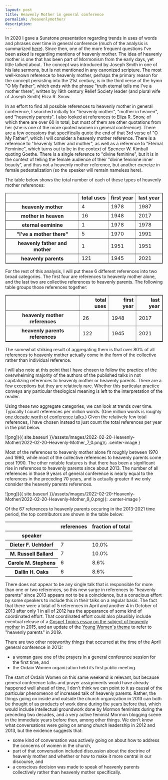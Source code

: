 ```yaml
---
layout: post
title: Heavenly Mother in general conference
permalink: /heavenlymother/
description: 
---
```


In 2020 I gave a Sunstone presentation regarding trends in uses of words and phrases over time in general conference (much of the analysis is summarized [here](https://qhspencer.github.io/lds-data-analysis/changes/)). Since then, one of the more frequent questions I've been asked is regarding mentions of heavenly mother. The idea of heavenly mother is one that has been part of Mormonism from the early days, yet little talked about. The concept was introduced by Joseph Smith in one of his late sermons, but is not mentioned in any canonized scripture. The most well-known reference to heavenly mother, perhaps the primary reason for the concept persisting into the 21st century, is in the third verse of the hymn "O My Father", which ends with the phrase "truth eternal tells me I’ve a mother there", written by 19th century Relief Society leader (and plural wife of Joseph Smith) Eliza R. Snow.

In an effort to find all possible references to heavenly mother in general conference, I searched initially for "heavenly mother", "mother in heaven", and "heavenly parents". I also looked at references to Eliza R. Snow, of which there are over 60 in total, but most of them are other quotations from her (she is one of the more quoted women in general conference). There are a few occasions that specifically quote the end of that 3rd verse of "O My Father", which I will consider a heavenly mother reference. There is a reference to "heavenly father and mother", as well as a reference to "Eternal Feminine", which turns out to be in the context of Spencer W. Kimball quoting Goethe. There is a single reference to "divine feminine", but it is in the context of telling the female audience of their "divine feminine inner beauty", and thus not a heavenly mother reference, but another exercize in female pedestalization (so the speaker will remain nameless here).

The table below shows the total number of each of these types of heavenly mother references:



<div>
<style scoped>
    .dataframe tbody tr th:only-of-type {
        vertical-align: middle;
    }

    .dataframe tbody tr th {
        vertical-align: top;
    }

    .dataframe thead th {
        text-align: right;
    }
</style>
<table border="1" class="dataframe">
  <thead>
    <tr style="text-align: right;">
      <th></th>
      <th>total uses</th>
      <th>first year</th>
      <th>last year</th>
    </tr>
  </thead>
  <tbody>
    <tr>
      <th>heavenly mother</th>
      <td>4</td>
      <td>1978</td>
      <td>1987</td>
    </tr>
    <tr>
      <th>mother in heaven</th>
      <td>16</td>
      <td>1948</td>
      <td>2017</td>
    </tr>
    <tr>
      <th>eternal eeminine</th>
      <td>1</td>
      <td>1978</td>
      <td>1978</td>
    </tr>
    <tr>
      <th>"I’ve a mother there"</th>
      <td>5</td>
      <td>1970</td>
      <td>1991</td>
    </tr>
    <tr>
      <th>heavenly father and mother</th>
      <td>1</td>
      <td>1951</td>
      <td>1951</td>
    </tr>
    <tr>
      <th>heavenly parents</th>
      <td>121</td>
      <td>1945</td>
      <td>2021</td>
    </tr>
  </tbody>
</table>
</div>


For the rest of this analysis, I will put these 6 different references into two broad categories. The first four are references to heavenly mother alone, and the last two are collective references to heavenly parents. The following table groups those references together:



<div>
<style scoped>
    .dataframe tbody tr th:only-of-type {
        vertical-align: middle;
    }

    .dataframe tbody tr th {
        vertical-align: top;
    }

    .dataframe thead th {
        text-align: right;
    }
</style>
<table border="1" class="dataframe">
  <thead>
    <tr style="text-align: right;">
      <th></th>
      <th>total uses</th>
      <th>first year</th>
      <th>last year</th>
    </tr>
  </thead>
  <tbody>
    <tr>
      <th>heavenly mother references</th>
      <td>26</td>
      <td>1948</td>
      <td>2017</td>
    </tr>
    <tr>
      <th>heavenly parents references</th>
      <td>122</td>
      <td>1945</td>
      <td>2021</td>
    </tr>
  </tbody>
</table>
</div>


The somewhat striking result of aggregating them is that over 80% of all references to heavenly mother actually come in the form of the collective rather than individual reference.

I will also note at this point that I have chosen to follow the practice of the overwhelming majority of the authors of the published talks in not capitalizing references to heavenly mother or heavenly parents. There are a few exceptions but they are relatively rare. Whether this particular practice conveys any particular theological meaning is left to the interpretation of the reader.

Using these two aggregate categories, we can look at trends over time. Typically I count references per million words. (One million words is roughly [one decade worth of conference talks](https://qhspencer.github.io/lds-data-analysis/general-stats/).) Given the relatively few total references, I have chosen instead to just count the total references per year in the plot below.

![png]({{ site.baseurl }}/assets/images/2022-02-20-Heavenly-Mother/2022-02-20-Heavenly-Mother_7_0.png){: .center-image }

Most of the references to heavenly mother alone fit roughly between 1970 and 1990, while most of the collective references to heavenly parents come post 1990. The other notable features is that there has been a significant rise in references to heavenly parents since about 2013. The number of all references in those 9 years of general conference is nearly equal to the references in the preceding 70 years, and is actually greater if we only consider the heavenly parents references.

![png]({{ site.baseurl }}/assets/images/2022-02-20-Heavenly-Mother/2022-02-20-Heavenly-Mother_9_0.png){: .center-image }

Of the 67 references to heavenly parents occuring in the 2013-2021 time period, the top contributors are shown in the table below:



<style type="text/css">
</style>
<table id="T_e30b6_">
  <thead>
    <tr>
      <th class="blank level0" >&nbsp;</th>
      <th class="col_heading level0 col0" >references</th>
      <th class="col_heading level0 col1" >fraction of total</th>
    </tr>
    <tr>
      <th class="index_name level0" >speaker</th>
      <th class="blank col0" >&nbsp;</th>
      <th class="blank col1" >&nbsp;</th>
    </tr>
  </thead>
  <tbody>
    <tr>
      <th id="T_e30b6_level0_row0" class="row_heading level0 row0" >Dieter F. Uchtdorf</th>
      <td id="T_e30b6_row0_col0" class="data row0 col0" >7</td>
      <td id="T_e30b6_row0_col1" class="data row0 col1" >10.0%</td>
    </tr>
    <tr>
      <th id="T_e30b6_level0_row1" class="row_heading level0 row1" >M. Russell Ballard</th>
      <td id="T_e30b6_row1_col0" class="data row1 col0" >7</td>
      <td id="T_e30b6_row1_col1" class="data row1 col1" >10.0%</td>
    </tr>
    <tr>
      <th id="T_e30b6_level0_row2" class="row_heading level0 row2" >Carole M. Stephens</th>
      <td id="T_e30b6_row2_col0" class="data row2 col0" >6</td>
      <td id="T_e30b6_row2_col1" class="data row2 col1" >8.6%</td>
    </tr>
    <tr>
      <th id="T_e30b6_level0_row3" class="row_heading level0 row3" >Dallin H. Oaks</th>
      <td id="T_e30b6_row3_col0" class="data row3 col0" >6</td>
      <td id="T_e30b6_row3_col1" class="data row3 col1" >8.6%</td>
    </tr>
  </tbody>
</table>



There does not appear to be any single talk that is responsible for more than one or two references, so this new surge in references to "heavenly parents" since 2013 appears not to be a coincidence, but a conscious effort by some speakers to include this in their talks on a regular basis. The fact that there were a total of 5 references in April and another 4 in October of 2013 after only 1 in all of 2012 has the appearance of some kind of coordinated effort. That coordinated effort could also plausibly include eventual release of a [Gospel Topics essay on the subject of heavenly mother](https://www.churchofjesuschrist.org/study/manual/gospel-topics-essays/mother-in-heaven?lang=eng) in 2015, and an update of the [Young Women's theme](https://www.churchofjesuschrist.org/study/manual/young-women-theme/young-women-theme?lang=eng) to refer to "heavenly parents" in 2019.

There are two other noteworthy things that occurred at the time of the April general conference in 2013:
 - a woman gave one of the prayers in a general conference session for the first time, and
 - the Ordain Women organization held its first public meeting.

The start of Ordain Women on this same weekend is relevant, but because general conference talks and prayer assignments would have already happened well ahead of time, I don't think we can point to it as causal of the particular phenomenon of increased talk of heavenly parents. Rather, the things going on inside and outside the church organization in 2013 can both be thought of as products of work done during the years before that, which would include intellectual groundwork done by Mormon feminists during the preceding two decades, and a very active feminist Mormon blogging scene in the immediate years before then, among other things. We don't know what conversations were going on among church leadership in 2012 and 2013, but the evidence suggests that:
 - some kind of conversation was actively going on about how to address the concerns of women in the church,
 - part of that conversation included discussion about the doctrine of heavenly mother and whether or how to make it more central in our discourse, and
 - a conscious decision was made to speak of heavenly parents collectively rather than heavenly mother specifically.

